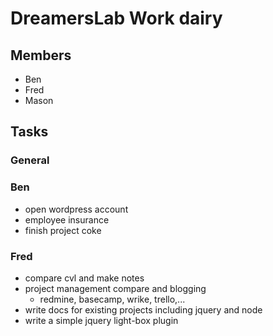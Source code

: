 # DreamersLab Work dairy

## Members
- Ben
- Fred
- Mason



## Tasks

### General

### Ben
- open wordpress account
- employee insurance
- finish project coke

### Fred
- compare cvl and make notes
- project management compare and blogging
  - redmine, basecamp, wrike, trello,...
- write docs for existing projects including jquery and node
- write a simple jquery light-box plugin